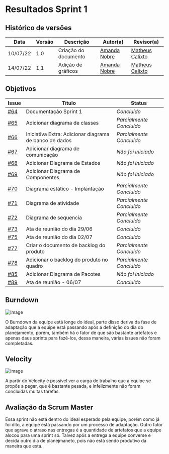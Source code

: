 # Resultados Sprint 1

## Histórico de versões

| Data     | Versão | Descrição            | Autor(a)                                     | Revisor(a)                                       |
| -------- | ------ | -------------------- | -------------------------------------------- | ------------------------------------------------ |
| 10/07/22 | 1.0    | Criação do documento | [Amanda Nobre](https://github.com/AmandaNbr) | [Matheus Calixto](https://github.com/matheuscvp) |
| 14/07/22 | 1.1    | Adição de gráficos   | [Amanda Nobre](https://github.com/AmandaNbr) | [Matheus Calixto](https://github.com/matheuscvp) |

## Objetivos

| Issue                                                                   | Título                                                 | Status                   |
| ----------------------------------------------------------------------- | ------------------------------------------------------ | ------------------------ |
| [#64](https://github.com/UnBArqDsw2022-1/2022.1_G4_FluxoAgil/issues/64) | Documentação Sprint 1                                  | _Concluído_ |
| [#65](https://github.com/UnBArqDsw2022-1/2022.1_G4_FluxoAgil/issues/65) | Adicionar diagrama de classes                          | _Parcialmente Concluído_ |
| [#66](https://github.com/UnBArqDsw2022-1/2022.1_G4_FluxoAgil/issues/66) | Iniciativa Extra: Adicionar diagrama de banco de dados | _Parcialmente Concluído_ |
| [#67](https://github.com/UnBArqDsw2022-1/2022.1_G4_FluxoAgil/issues/67) | Adicionar diagrama de comunicação                      | _Não foi iniciado_ |
| [#68](https://github.com/UnBArqDsw2022-1/2022.1_G4_FluxoAgil/issues/68) | Adicionar Diagrama de Estados                          | _Não foi iniciado_ |
| [#69](https://github.com/UnBArqDsw2022-1/2022.1_G4_FluxoAgil/issues/69) | Adicionar Diagrama de Componentes                      | _Não foi iniciado_ |
| [#70](https://github.com/UnBArqDsw2022-1/2022.1_G4_FluxoAgil/issues/70) | Diagrama estático - Implantação                        | _Parcialmente Concluído_ |
| [#71](https://github.com/UnBArqDsw2022-1/2022.1_G4_FluxoAgil/issues/71) | Diagrama de atividade                                  | _Parcialmente Concluído_ |
| [#72](https://github.com/UnBArqDsw2022-1/2022.1_G4_FluxoAgil/issues/72) | Diagrama de sequencia                                  | _Parcialmente Concluído_ |
| [#73](https://github.com/UnBArqDsw2022-1/2022.1_G4_FluxoAgil/issues/73) | Ata de reunião do dia 29/06                            | _Concluído_ |
| [#75](https://github.com/UnBArqDsw2022-1/2022.1_G4_FluxoAgil/issues/75) | Ata de reunião do dia 02/07                            | _Concluído_ |
| [#77](https://github.com/UnBArqDsw2022-1/2022.1_G4_FluxoAgil/issues/77) | Criar o documento de backlog do produto                | _Parcialmente Concluído_ |
| [#78](https://github.com/UnBArqDsw2022-1/2022.1_G4_FluxoAgil/issues/78) | Adicionar o backlog do produto no quadro               | _Parcialmente Concluído_ |
| [#85](https://github.com/UnBArqDsw2022-1/2022.1_G4_FluxoAgil/issues/85) | Adicionar Diagrama de Pacotes                          | _Não foi iniciado_ |
| [#89](https://github.com/UnBArqDsw2022-1/2022.1_G4_FluxoAgil/issues/89) | Ata de reunião - 06/07                                 | _Concluído_ |

<!-- ## Quadro de conhecimentos

![image](link)

## Squad Health Check

![image](link) -->

## Burndown

![image](https://user-images.githubusercontent.com/44625056/179085570-18279150-c085-4b24-9415-1008454ca8db.png)

O Burndown da equipe está longe do ideal, parte disso deriva da fase de adaptação que a equipe está passando após a definição do dia do planejamento, porém, também há o fator de que são bastante artefatos e apenas daus sprints para fazê-los, dessa maneira, várias issues não foram completadas.

## Velocity 

![image](https://user-images.githubusercontent.com/44625056/179085529-7c73ad08-1eef-421f-b8c7-cf7f1e1b624f.png)

A partir do Velocity é possível ver a carga de trabalho que a equipe se propôs a pegar, que é bastante pesada, e infelizmente não foram concluídas muitas tarefas.

## Avaliação da Scrum Master

Essa sprint não está dentro do ideal esperado pela equipe, porém como já foi dito, a equipe está passando por um processo de adaptação. Outro fator que agrava o atraso nas entregas é a quantidade de artefatos que a equipe alocou para uma sprint só. Talvez após a entrega a equipe converse e decida outro dia de planejmaneto, pois não está sendo produtivo da maneira que está.
